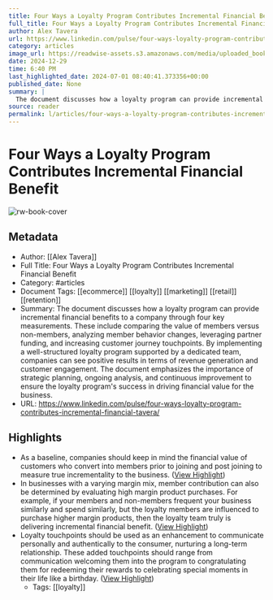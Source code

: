 ```yaml
---
title: Four Ways a Loyalty Program Contributes Incremental Financial Benefit
full_title: Four Ways a Loyalty Program Contributes Incremental Financial Benefit
author: Alex Tavera
url: https://www.linkedin.com/pulse/four-ways-loyalty-program-contributes-incremental-financial-tavera/
category: articles
image_url: https://readwise-assets.s3.amazonaws.com/media/uploaded_book_covers/profile_276497/1590435411323
date: 2024-12-29
time: 6:40 PM
last_highlighted_date: 2024-07-01 08:40:41.373356+00:00
published_date: None
summary: |
  The document discusses how a loyalty program can provide incremental financial benefits to a company through four key measurements. These include comparing the value of members versus non-members, analyzing member behavior changes, leveraging partner funding, and increasing customer journey touchpoints. By implementing a well-structured loyalty program supported by a dedicated team, companies can see positive results in terms of revenue generation and customer engagement. The document emphasizes the importance of strategic planning, ongoing analysis, and continuous improvement to ensure the loyalty program's success in driving financial value for the business.
source: reader
permalink: l/articles/four-ways-a-loyalty-program-contributes-incremental-financial-benefit
---
```

# Four Ways a Loyalty Program Contributes Incremental Financial Benefit

![rw-book-cover](https://readwise-assets.s3.amazonaws.com/media/uploaded_book_covers/profile_276497/1590435411323)

## Metadata
- Author: [[Alex Tavera]]
- Full Title: Four Ways a Loyalty Program Contributes Incremental Financial Benefit
- Category: #articles
- Document Tags: [[ecommerce]] [[loyalty]] [[marketing]] [[retail]] [[retention]] 
- Summary: The document discusses how a loyalty program can provide incremental financial benefits to a company through four key measurements. These include comparing the value of members versus non-members, analyzing member behavior changes, leveraging partner funding, and increasing customer journey touchpoints. By implementing a well-structured loyalty program supported by a dedicated team, companies can see positive results in terms of revenue generation and customer engagement. The document emphasizes the importance of strategic planning, ongoing analysis, and continuous improvement to ensure the loyalty program's success in driving financial value for the business.
- URL: https://www.linkedin.com/pulse/four-ways-loyalty-program-contributes-incremental-financial-tavera/

## Highlights
- As a baseline, companies should keep in mind the financial value of customers who convert into members prior to joining and post joining to measure true incrementality to the business. ([View Highlight](https://read.readwise.io/read/01j1ppwj9nfa0wy0dcr269dsyy))
- In businesses with a varying margin mix, member contribution can also be determined by evaluating high margin product purchases. For example, if your members and non-members frequent your business similarly and spend similarly, but the loyalty members are influenced to purchase higher margin products, then the loyalty team truly is delivering incremental financial benefit. ([View Highlight](https://read.readwise.io/read/01j1ppwknntvpefyhaa1xy74pz))
- Loyalty touchpoints should be used as an enhancement to communicate personally and authentically to the consumer, nurturing a long-term relationship. These added touchpoints should range from communication welcoming them into the program to congratulating them for redeeming their rewards to celebrating special moments in their life like a birthday. ([View Highlight](https://read.readwise.io/read/01j1pq83vvhfxxw5yaw24acpsg))
    - Tags: [[loyalty]] 


